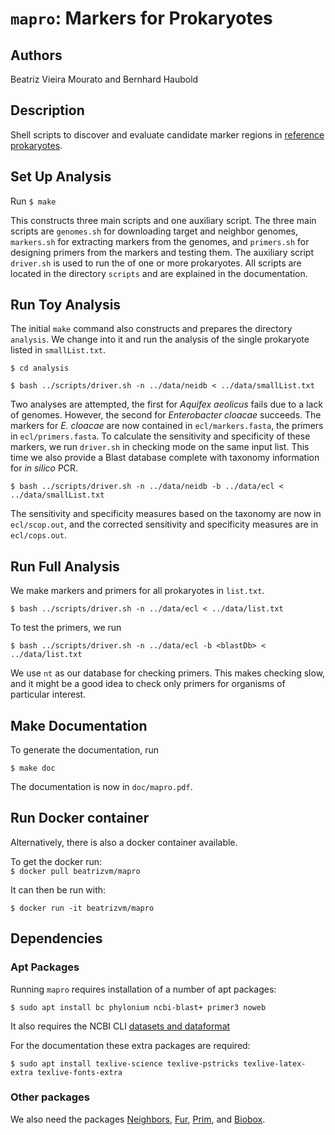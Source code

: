 # `mapro`: Markers for Prokaryotes
## Authors
Beatriz Vieira Mourato and Bernhard Haubold

## Description

Shell scripts to discover and evaluate candidate marker regions in
[reference
prokaryotes](https://https://ftp.ncbi.nlm.nih.gov/genomes/GENOME_REPORTS/prok_reference_genomes.txt).

## Set Up Analysis

Run
`$ make`  

This constructs three main scripts and one auxiliary script. The three
main scripts are `genomes.sh` for downloading target and neighbor
genomes, `markers.sh` for extracting markers from the genomes, and
`primers.sh` for designing primers from the markers and testing
them. The auxiliary script `driver.sh` is used to run the of one or
more prokaryotes. All scripts are located in the directory `scripts`
and are explained in the documentation.

## Run Toy Analysis

The initial `make` command also constructs and prepares the directory
`analysis`. We change into it and run the analysis of the single
prokaryote listed in `smallList.txt`.

`$ cd analysis`

`$ bash ../scripts/driver.sh -n ../data/neidb < ../data/smallList.txt`  

Two analyses are attempted, the first for *Aquifex aeolicus* fails due
to a lack of genomes. However, the second for *Enterobacter cloacae*
succeeds. The markers for *E. cloacae* are now contained in
`ecl/markers.fasta`, the primers in `ecl/primers.fasta`. To calculate
the sensitivity and specificity of these markers, we run `driver.sh`
in checking mode on the same input list. This time we also provide a
Blast database complete with taxonomy information for *in silico* PCR.

`$ bash ../scripts/driver.sh -n ../data/neidb -b ../data/ecl <
../data/smallList.txt`

The sensitivity and specificity measures based on the taxonomy are now
in `ecl/scop.out`, and the corrected sensitivity and specificity
measures are in `ecl/cops.out`.

## Run Full Analysis

We make markers and primers for all prokaryotes in `list.txt`.  

`$ bash ../scripts/driver.sh -n ../data/ecl < ../data/list.txt`  

To test the primers, we run  

`$ bash ../scripts/driver.sh -n ../data/ecl -b <blastDb> < ../data/list.txt`  

We use `nt` as our database for checking primers. This makes checking
slow, and it might be a good idea to check only primers for organisms
of particular interest.

## Make Documentation

To generate the documentation, run

`$ make doc`  

The documentation is now in `doc/mapro.pdf`.

## Run Docker container
Alternatively, there is also a docker container available.

To get the docker run: \
`$ docker pull beatrizvm/mapro`

It can then be run with:

`$ docker run -it beatrizvm/mapro`


## Dependencies
### Apt Packages

Running `mapro` requires installation of a number of apt packages:

`$ sudo apt install bc phylonium ncbi-blast+ primer3 noweb`

It also requires the NCBI CLI [datasets and dataformat](https://www.ncbi.nlm.nih.gov/datasets/docs/v2/download-and-install/)

For the documentation these extra packages are required:  

`$ sudo apt install texlive-science texlive-pstricks
texlive-latex-extra texlive-fonts-extra`


### Other packages

We also need the packages
[Neighbors](https://github.com/evolbioinf/neighbors),
[Fur](https://github.com/evolbiofinf/fur),
[Prim](https://github.com/evolbioinf/prim), and
[Biobox](https://github.com/evolbioinf/biobox).


